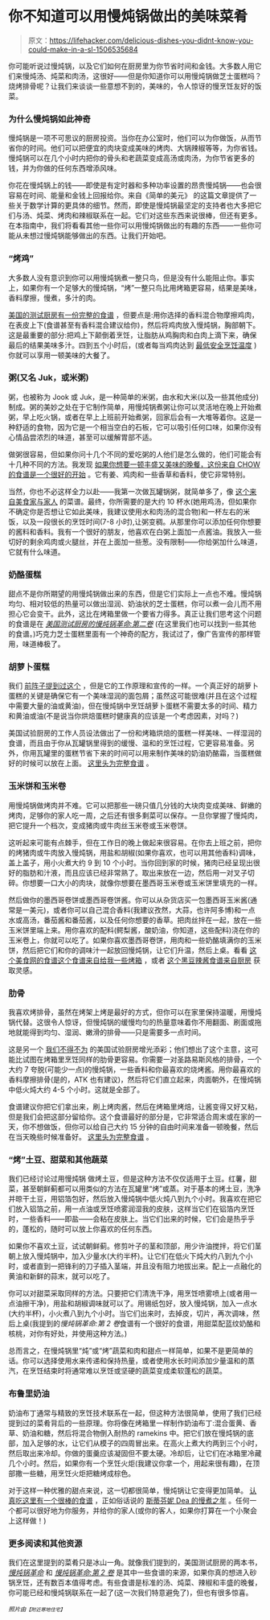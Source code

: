 # 你不知道可以用慢炖锅做出的美味菜肴

> 原文：<https://lifehacker.com/delicious-dishes-you-didnt-know-you-could-make-in-a-sl-1506535684>

你可能听说过慢炖锅，以及它们如何在厨房里为你节省时间和金钱。大多数人用它们来慢炖汤、炖菜和肉汤，这很好——但是你知道你可以用慢炖锅做芝士蛋糕吗？烧烤排骨呢？让我们来谈谈一些意想不到的，美味的，令人惊讶的慢烹饪友好的饭菜。



### 为什么慢炖锅如此神奇

慢炖锅是一项不可思议的厨房投资。当你在办公室时，他们可以为你做饭，从而节省你的时间。他们可以把便宜的肉块变成美味的烤肉、大锅辣椒等等，为你省钱。慢炖锅可以在几个小时内把你的骨头和老蔬菜变成高汤或肉汤，为你节省更多的钱，并为你做的任何东西增添风味。

你花在慢炖锅上的钱——即使是有定时器和多种功率设置的昂贵慢炖锅——也会很容易在时间、能量和金钱上回报给你。来自《简单的美元》 的这篇文章提供了一些关于数学计算的更具体的细节。然而，即使是慢炖锅最坚定的支持者也大多把它们与汤、炖菜、烤肉和辣椒联系在一起。它们对这些东西来说很棒，但还有更多。在本指南中，我们将看看其他一些你可以用慢炖锅做出的有趣的东西——一些你可能从未想过慢炖锅能够做出的东西。让我们开始吧。

### “烤鸡”

大多数人没有意识到你可以用慢炖锅煮一整只鸟，但是没有什么能阻止你。事实上，如果你有一个足够大的慢炖锅，“烤”一整只鸟比用烤箱更容易，结果是美味，香料摩擦，慢煮，多汁的肉。

[美国的测试厨房有一份完整的食谱](http://www.americastestkitchenfeed.com/slow-cooker-2/2013/12/roast-a-spice-rubbed-chicken-in-a-slow-cooker/) ，但要点是:用你选择的香料混合物摩擦鸡肉，在表皮上下(食谱甚至有香料混合建议给你)，然后将鸡肉放入慢炖锅，胸部朝下。这是最重要的部分:把鸡上下颠倒着烹饪，让脂肪从鸡胸肉和白肉上滴下来，确保最后的结果美味多汁。四到五个小时后，(或者每当鸡肉达到 [最低安全烹饪温度](http://www.foodsafety.gov/keep/charts/mintemp.html) )你就可以享用一顿美味的大餐了。

### 粥(又名 Juk，或米粥)

粥，也被称为 Jook 或 Juk，是一种简单的米粥，由水和大米(以及一些其他成分)制成。粥的美妙之处在于它制作简单，用慢炖锅煮粥让你可以灵活地在晚上开始煮粥，早上吃火锅，或者在早上上班前开始煮粥，回家后会有一大堆等着你。这是一种舒适的食物，因为它是一个相当空白的石板，它可以吸引任何口味，如果你没有心情品尝浓烈的味道，甚至可以缓解胃部不适。

做粥很容易，但如果你问十几个不同的爱吃粥的人他们是怎么做的，他们可能会有十几种不同的方法。我发现 [如果你想要一顿丰盛又美味的晚餐，这份来自 CHOW 的食谱是一个很好的开始](http://www.chow.com/recipes/29184-ginger-chicken-jook-rice-porridge) 。它有姜、鸡肉和一些香草和香料，使它非常特别。

当然，你也不必这样全力以赴——我第一次做瓦罐锅粥，就简单多了，像 [这个来自美食家与家人](http://www.foodiewithfamily.com/2009/03/17/basic-jook-aka-juk-congee-or-rice-porridge-we-interrupt-this-blog-for-a-massive-head-cold/) 的菜谱。最终，你所需要的是大约 10 杯水(她用鸡汤，但如果你不确定你是否想让它如此美味，我建议使用水和肉汤的混合物)和一杯左右的米饭，以及一段很长的烹饪时间(7-8 小时),让粥变稠。从那里你可以添加任何你想要的酱料和香料。我有一个很好的朋友，他喜欢在白粥上面加一点酱油。我放入一些切好的剩余鸡肉或火腿丝，并在上面加一些葱。没有限制——你给粥加什么味道，它就有什么味道。

### 奶酪蛋糕

甜点不是你所期望的用慢炖锅做出来的东西，但是它们实际上一点也不难。慢炖锅均匀、相对较低的热量可以做出湿润、奶油状的芝士蛋糕，你可以煮一会儿而不用担心它会变干。此外，这比在烤箱里做一个要省力得多。真正让我们思考这个问题的食谱是在 [*美国测试厨房的慢炖锅革命:第二卷*](http://www.amazon.com/Slow-Cooker-Revolution-Volume-2/dp/1936493578/ref=pd_bxgy_b_text_y?asc_campaign=InlineText&asc_refurl=https://lifehacker.com/delicious-dishes-you-didnt-know-you-could-make-in-a-sl-1506535684&asc_source=&tag=kinjalifehackerlink-20) (在这里我们也可以找到一些其他的食谱。)巧克力芝士蛋糕里面有一个神奇的配方，我试过了，像广告宣传的那样管用，味道棒极了。

### 胡萝卜蛋糕

我们 [前阵子提到过这个](https://lifehacker.com/bake-a-carrot-cake-in-a-slow-cooker-1463989380) ，但是它的工作原理和宣传的一样。一个真正好的胡萝卜蛋糕的关键是确保它有一个美味湿润的面包屑；虽然这可能很难(并且在这个过程中需要大量的油或黄油)，但在慢炖锅中烹饪胡萝卜蛋糕不需要太多的时间、精力和黄油或油(不是说当你烘焙蛋糕时健康真的应该是一个考虑因素，对吗？)

美国试验厨房的工作人员设法做出了一份和烤箱烘焙的蛋糕一样美味、一样湿润的食谱，而且由于你从瓦罐锅里得到的缓慢、温和的烹饪过程，它更容易准备。另外，你用瓦罐里的蛋糕节省下来的时间可以用来制作美味的奶油奶酪霜，当蛋糕做好的时候可以放在上面。 [这里头为完整食谱](http://www.americastestkitchenfeed.com/recipes/slow-cooker-carrot-cake/) 。

### 玉米饼和玉米卷

用慢炖锅做烤肉并不难。它可以把那些一磅只值几分钱的大块肉变成美味、鲜嫩的烤肉，足够你的家人吃一周，之后还有很多剩菜可以保存。一旦你掌握了慢炖肉，把它提升一个档次，变成猪肉或牛肉丝玉米卷或玉米卷饼。

这听起来可能有点棘手，但在工作日的晚上做起来很容易。在你去上班之前，把你的烤猪肉或牛肉放入慢炖锅，用盐和胡椒(如果你喜欢，也可以用其他香料)调味，盖上盖子，用小火煮大约 9 到 10 个小时。当你回到家的时候，猪肉已经呈现出很好的脂肪和汁液，而且应该已经非常熟了。取出来放在一边，然后用一对叉子切碎。你想要一口大小的肉块，就像你想要在墨西哥玉米卷或玉米饼里填充的一样。

然后做你的墨西哥卷饼或墨西哥卷饼酱。你可以从杂货店买一包墨西哥玉米酱(通常是一美元)，或者你可以自己混合香料(我建议孜然，大蒜，也许阿多博)和一点水或高汤，番茄酱和番茄酱，以及任何你想要的香草。把肉丝拌在一起，放在一些玉米饼里端上来。用你喜欢的配料(鳄梨酱，酸奶油，你知道，这些配料)浇在你的玉米卷上，你就可以吃了。如果你喜欢墨西哥卷饼，用肉和一些奶酪填满你的玉米饼，然后把它们和你的调味汁一起放回慢炖锅，让它们升温，然后上桌。看看 [这个美食网的食谱](http://www.foodnetwork.com/recipes/slow-cooker-pork-tacos-recipe/index.html)[这个食谱来自给我一些烤箱](http://www.gimmesomeoven.com/slow-cooker-shredded-beef-tacos/) ，或者 [这个黑豆辣酱食谱来自厨房](http://www.thekitchn.com/easy-dinner-recipe-slowcooker-127016) 获取灵感。

### 肋骨

我喜欢烤排骨，虽然在烤架上烤是最好的方式，但你可以在家里保持温暖，用慢炖锅代替。这很令人惊讶，但慢炖锅的缓慢均匀的热量意味着你不用翻面、刷面或拖地就能得到均匀、湿润、嫩滑的排骨——只是需要多一点时间。

这是另一个 [我们不得不为](http://www.americastestkitchenfeed.com/slow-cooker-2/2013/10/easiest-barbecue-spareribs-ever/) 的美国试验厨房增光添彩；他们想出了这个主意，这可能比试图在烤箱里烹饪同样的肋骨更容易。你需要一对圣路易斯风格的排骨，一个大约 7 夸脱(可能少一点)的慢炖锅，一些香料和你最喜欢的烧烤酱。用你最喜欢的香料摩擦排骨(是的，ATK 也有建议)，然后将它们直立起来，肉面朝外，在慢炖锅中低火炖大约 4-5 个小时。这就是全部了。

食谱建议你把它们拿出来，刷上烤肉酱，然后在烤箱里烤焙，让酱变得又好又粘，但是我们会把这部分留给你。这个食谱最好的部分是，它非常适合周末或在家的一天，你不想做饭，但你可以给自己大约 15 分钟的自由时间来准备一顿晚餐，然后在当天晚些时候准备好。 [这里头为完整食谱](http://www.americastestkitchenfeed.com/recipes/slow-cooker-easy-barbecue-spareribs/) 。

### “烤”土豆、甜菜和其他蔬菜

我们已经讨论过用慢炖锅 做烤土豆，但是这种方法不仅仅适用于土豆。红薯，甜菜，甚至朝鲜蓟都可以用类似的方法在瓦罐里“烤”或蒸。对于基本的烤土豆，洗净并晾干土豆，用铝箔包好，然后放入慢炖锅中低火炖八到九个小时。我喜欢在把它们放入铝箔之前，用一点油或烹饪喷雾润湿我的皮肤，这样当它们在铝箔内烹饪时，一些香料——即盐——会粘在皮肤上。当它们出来的时候，它们会是热乎乎的，蓬松的，随时可以放上你喜欢的任何东西。

如果你不喜欢土豆，试试朝鲜蓟。修剪叶子的茎和顶部，用少许油搅拌，将它们茎朝上放入慢炖锅中，加入少量水(大约半杯)。让它们在低火下炖大约八到九个小时，或者直到一把锋利的刀子插入茎端，并且没有阻力地拔出来。配上一点融化的黄油和新鲜的蒜末，就可以吃了。

你可以对甜菜采取同样的方法。只要把它们清洗干净，用烹饪喷雾喷上(或者用一点油擦干净)，用盐和胡椒调味就可以了。用锡纸包好，放入慢炖锅，加入一点水(大约半杯)，小火煮八到九个小时。当它们出来时，去掉皮，切片，再次调味，然后上桌(我提到的*慢炖锅革命:第 2 卷*食谱有一个很好的食谱，用甜菜配蓝纹奶酪和核桃，对你有好处，并使用这种方法。)

总而言之，在慢炖锅里“炖”或“烤”蔬菜和肉和甜点一样简单，如果不是更简单的话。你可以选择使用水来传递和保持热量，或者使用水长时间添加少量温和的蒸汽，在烹饪结束时将通常难以烹饪或坚硬的蔬菜变成柔软蓬松的蔬菜。

### 布鲁里奶油

奶油布丁通常与精致的烹饪技术联系在一起，但这种方法很简单，使用了我们已经提到过的菜肴背后的一些原理。你将像在烤箱里一样制作奶油布丁:混合蛋黄、香草、奶油和糖，然后将混合物倒入耐热的 ramekins 中。把它们放在慢炖锅的底部，加入足够的水，让它们从模子的四周冒出来。在高火上煮大约两到三个小时，然后取出来冷却。你做的蛋羹应该凝固但不要太硬。冷却后，让它们在冰箱里冷藏几个小时。然后，如果你有一个烹饪火炬(我建议你拿一个，用起来很有趣)，在顶部撒一些糖，用烹饪火炬把糖烤成棕色。

对于这样一种优雅的甜点来说，这一切都很简单，慢炖锅让它变得更加简单。 [认真吃这里有一个很棒的食谱](http://www.seriouseats.com/recipes/2010/01/creme-brulee-slow-cooker-recipe.html) ，正如俗话说的 [斯蒂芬妮 Dea 的慢煮之年](http://crockpot365.blogspot.com/2008/02/crockpot-crme-brulee-recipe.html) 。任何一个都可以很好地为你服务，并给你的家人(或你的客人，如果你打算在一个小聚会上这样做！)

### 更多阅读和其他资源

我们在这里提到的菜肴只是冰山一角。就像我们提到的，美国测试厨房的两本书， [*慢炖锅革命*](http://www.amazon.com/Cooker-Revolution-Editors-Americas-Kitchen/dp/1933615699/?asc_campaign=InlineText&asc_refurl=https://lifehacker.com/delicious-dishes-you-didnt-know-you-could-make-in-a-sl-1506535684&asc_source=&tag=kinjalifehackerlink-20) 和 [*慢炖锅革命:第 2 卷*](http://www.amazon.com/Slow-Cooker-Revolution-Volume-2/dp/1936493578/ref=pd_bxgy_b_text_y?asc_campaign=InlineText&asc_refurl=https://lifehacker.com/delicious-dishes-you-didnt-know-you-could-make-in-a-sl-1506535684&asc_source=&tag=kinjalifehackerlink-20) 是其中一些食谱的来源，如果你真的想进入砂锅烹饪，还有数百本值得考虑。有些食谱是标准的汤、炖菜、辣椒和丰盛的晚餐，你可能已经和慢炖锅联系在一起了(这一次我们特意避免了)，但也有很多惊喜。

<small>*照片由*</small><small><small>*【附近寒地住宅】*<small></small></small></small>